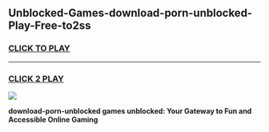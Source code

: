 
## Unblocked-Games-download-porn-unblocked-Play-Free-to2ss
<h3>
<a href="https://premium76.site?title=download-porn-unblocked&ref=23A">CLICK TO PLAY</a></h3>
<hr>

<h3>
<a href="https://premium76.site?title=download-porn-unblocked&ref=23A">CLICK 2 PLAY</a>
  
</h3>

<a href="https://premium76.site?title=download-porn-unblocked&ref=23A"><img src="https://clearcache.store/games.png"></a>


**download-porn-unblocked games unblocked: Your Gateway to Fun and Accessible Online Gaming**
